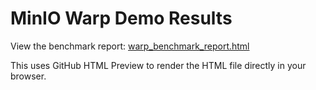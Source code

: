 # MinIO Warp Demo Results

View the benchmark report: [warp_benchmark_report.html](https://htmlpreview.github.io/?https://github.com/linux-kdevops/kdevops/blob/main/docs/minio-warp/demo-results/warp_benchmark_report.html)

This uses GitHub HTML Preview to render the HTML file directly in your browser.
